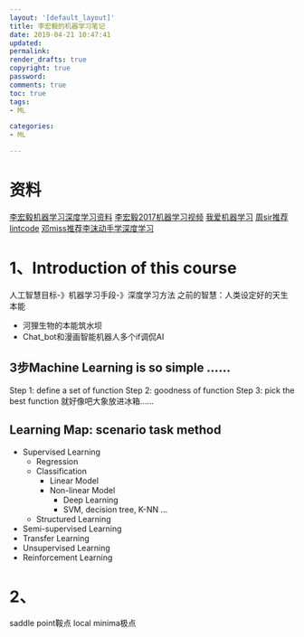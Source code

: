 ```yaml
---
layout: '[default_layout]'   
title: 李宏毅的机器学习笔记       
date: 2019-04-21 10:47:41  
updated: 
permalink: 
render_drafts: true
copyright: true
password: 
comments: true
toc: true                  
tags:                        
- ML

categories:                  
- ML

---
```

# 资料
[李宏毅机器学习深度学习资料](http://speech.ee.ntu.edu.tw/~tlkagk/courses_ML16.html)
[李宏毅2017机器学习视频](https://www.bilibili.com/video/av10590361?from=search&seid=8971112424275201304)
[我爱机器学习](https://www.52ml.net/)
[周sir推荐lintcode](https://www.lintcode.com/)
[邓miss推荐李沫动手学深度学习](https://www.jiqizhixin.com/articles/02111)

# 1、Introduction of this course
人工智慧目标-》机器学习手段-》深度学习方法
之前的智慧：人类设定好的天生本能
- 河狸生物的本能筑水坝
- Chat_bot和漫画智能机器人多个if调侃AI
<!--more-->
## 3步Machine Learning is so simple ……
Step 1: define a set of function
Step 2: goodness of function
Step 3: pick the best function
就好像吧大象放进冰箱……

## Learning Map: scenario task method 
- Supervised Learning
    + Regression
    + Classification
        + Linear Model
        + Non-linear Model
            + Deep Learning
            + SVM, decision tree, K-NN …
    + Structured Learning
- Semi-supervised Learning
- Transfer Learning
- Unsupervised Learning
- Reinforcement Learning

# 2、
saddle point鞍点
local minima极点
